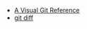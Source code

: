 - [A Visual Git Reference](https://marklodato.github.io/visual-git-guide/index-en.html)
- [git diff](http://gitbook.liuhui998.com/3_5.html)

